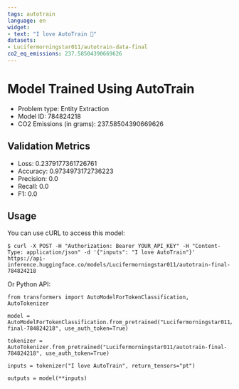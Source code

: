 ```yaml
---
tags: autotrain
language: en
widget:
- text: "I love AutoTrain 🤗"
datasets:
- Lucifermorningstar011/autotrain-data-final
co2_eq_emissions: 237.58504390669626
---
```


# Model Trained Using AutoTrain

- Problem type: Entity Extraction
- Model ID: 784824218
- CO2 Emissions (in grams): 237.58504390669626

## Validation Metrics

- Loss: 0.2379177361726761
- Accuracy: 0.9734973172736223
- Precision: 0.0
- Recall: 0.0
- F1: 0.0

## Usage

You can use cURL to access this model:

```
$ curl -X POST -H "Authorization: Bearer YOUR_API_KEY" -H "Content-Type: application/json" -d '{"inputs": "I love AutoTrain"}' https://api-inference.huggingface.co/models/Lucifermorningstar011/autotrain-final-784824218
```

Or Python API:

```
from transformers import AutoModelForTokenClassification, AutoTokenizer

model = AutoModelForTokenClassification.from_pretrained("Lucifermorningstar011/autotrain-final-784824218", use_auth_token=True)

tokenizer = AutoTokenizer.from_pretrained("Lucifermorningstar011/autotrain-final-784824218", use_auth_token=True)

inputs = tokenizer("I love AutoTrain", return_tensors="pt")

outputs = model(**inputs)
```